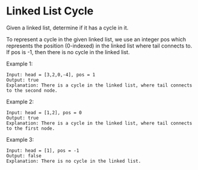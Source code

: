 # Linked List Cycle

Given a linked list, determine if it has a cycle in it.

To represent a cycle in the given linked list, we use an integer pos which represents the position (0-indexed) in the linked list where tail connects to. If pos is -1, then there is no cycle in the linked list.

Example 1:
```
Input: head = [3,2,0,-4], pos = 1
Output: true
Explanation: There is a cycle in the linked list, where tail connects to the second node.
```

Example 2:
```
Input: head = [1,2], pos = 0
Output: true
Explanation: There is a cycle in the linked list, where tail connects to the first node.
```

Example 3:
```
Input: head = [1], pos = -1
Output: false
Explanation: There is no cycle in the linked list.
```
